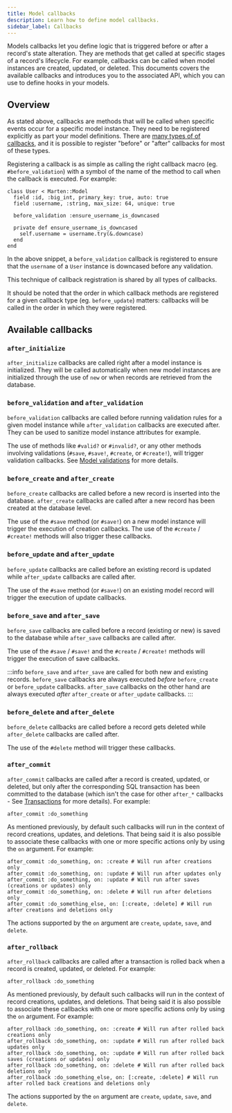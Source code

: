 ```yaml
---
title: Model callbacks
description: Learn how to define model callbacks.
sidebar_label: Callbacks
---
```


Models callbacks let you define logic that is triggered before or after a record's state alteration. They are methods that get called at specific stages of a record's lifecycle. For example, callbacks can be called when model instances are created, updated, or deleted. This documents covers the available callbacks and introduces you to the associated API, which you can use to define hooks in your models.

## Overview

As stated above, callbacks are methods that will be called when specific events occur for a specific model instance. They need to be registered explicitly as part your model definitions. There are [many types of of callbacks](#available-callbacks), and it is possible to register "before" or "after" callbacks for most of these types.

Registering a callback is as simple as calling the right callback macro (eg. `#before_validation`) with a symbol of the name of the method to call when the callback is executed. For example:

```crystal
class User < Marten::Model
  field :id, :big_int, primary_key: true, auto: true
  field :username, :string, max_size: 64, unique: true

  before_validation :ensure_username_is_downcased

  private def ensure_username_is_downcased
    self.username = username.try(&.downcase)
  end
end
```

In the above snippet, a `before_validation` callback is registered to ensure that the `username` of a `User` instance is downcased before any validation.

This technique of callback registration is shared by all types of callbacks.

It should be noted that the order in which callback methods are registered for a given callback type (eg. `before_update`) matters: callbacks will be called in the order in which they were registered.

## Available callbacks

### `after_initialize`

`after_initialize` callbacks are called right after a model instance is initialized. They will be called automatically when new model instances are initialized through the use of `new` or when records are retrieved from the database.

### `before_validation` and `after_validation`

`before_validation` callbacks are called before running validation rules for a given model instance while `after_validation` callbacks are executed after. They can be used to sanitize model instance attributes for example.

The use of methods like `#valid?` or `#invalid?`, or any other methods involving validations (`#save`, `#save!`, `#create`, or `#create!`), will trigger validation callbacks. See [Model validations](./validations.md) for more details.

### `before_create` and `after_create`

`before_create` callbacks are called before a new record is inserted into the database. `after_create` callbacks are called after a new record has been created at the database level.

The use of the `#save` method (or `#save!`) on a new model instance will trigger the execution of creation callbacks. The use of the `#create` / `#create!` methods will also trigger these callbacks.

### `before_update` and `after_update`

`before_update` callbacks are called before an existing record is updated while `after_update` callbacks are called after.

The use of the `#save` method (or `#save!`) on an existing model record will trigger the execution of update callbacks.

### `before_save` and `after_save`

`before_save` callbacks are called before a record (existing or new) is saved to the database while `after_save` callbacks are called after.

The use of the `#save` / `#save!` and the `#create` / `#create!` methods will trigger the execution of save callbacks.

:::info
`before_save` and `after_save` are called for both new and existing records. `before_save` callbacks are always executed _before_ `before_create` or `before_update` callbacks. `after_save` callbacks on the other hand are always executed _after_ `after_create` or `after_update` callbacks.
:::

### `before_delete` and `after_delete`

`before_delete` callbacks are called before a record gets deleted while `after_delete` callbacks are called after.

The use of the `#delete` method will trigger these callbacks.

### `after_commit`

`after_commit` callbacks are called after a record is created, updated, or deleted, but only after the corresponding SQL transaction has been committed to the database (which isn't the case for other `after_*` callbacks - See [Transactions](./transactions.md) for more details). For example:

```crystal
after_commit :do_something
```

As mentioned previously, by default such callbacks will run in the context of record creations, updates, and deletions. That being said it is also possible to associate these callbacks with one or more specific actions only by using the `on` argument. For example:

```crystal
after_commit :do_something, on: :create # Will run after creations only
after_commit :do_something, on: :update # Will run after updates only
after_commit :do_something, on: :update # Will run after saves (creations or updates) only
after_commit :do_something, on: :delete # Will run after deletions only
after_commit :do_something_else, on: [:create, :delete] # Will run after creations and deletions only
```

The actions supported by the `on` argument are `create`, `update`, `save`, and `delete`.

### `after_rollback`

`after_rollback` callbacks are called after a transaction is rolled back when a record is created, updated, or deleted. For example:

```crystal
after_rollback :do_something
```

As mentioned previously, by default such callbacks will run in the context of record creations, updates, and deletions. That being said it is also possible to associate these callbacks with one or more specific actions only by using the `on` argument. For example:

```crystal
after_rollback :do_something, on: :create # Will run after rolled back creations only
after_rollback :do_something, on: :update # Will run after rolled back updates only
after_rollback :do_something, on: :update # Will run after rolled back saves (creations or updates) only
after_rollback :do_something, on: :delete # Will run after rolled back deletions only
after_rollback :do_something_else, on: [:create, :delete] # Will run after rolled back creations and deletions only
```

The actions supported by the `on` argument are `create`, `update`, `save`, and `delete`.
